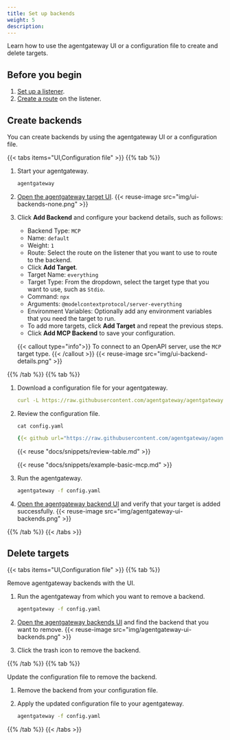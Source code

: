 ```yaml
---
title: Set up backends
weight: 5
description: 
---
```


Learn how to use the agentgateway UI or a configuration file to create and delete targets. 

## Before you begin

1. [Set up a listener](/docs/listeners).
2. [Create a route](/docs/routes) on the listener.

## Create backends

You can create backends by using the agentgateway UI or a configuration file. 

{{< tabs items="UI,Configuration file" >}}
{{% tab %}}

1. Start your agentgateway. 
   ```sh
   agentgateway
   ```

2. [Open the agentgateway target UI](http://localhost:15000/ui/backends/). 
   {{< reuse-image src="img/ui-backends-none.png" >}}
   
3. Click **Add Backend** and configure your backend details, such as follows:

   * Backend Type: `MCP`
   * Name: `default`
   * Weight: `1`
   * Route: Select the route on the listener that you want to use to route to the backend.
   * Click **Add Target**.
   * Target Name: `everything`
   * Target Type: From the dropdown, select the target type that you want to use, such as `Stdio`.
   * Command: `npx`
   * Arguments: `@modelcontextprotocol/server-everything`
   * Environment Variables: Optionally add any environment variables that you need the target to run.
   * To add more targets, click **Add Target** and repeat the previous steps.
   * Click **Add MCP Backend** to save your configuration.

   {{< callout type="info">}} 
   To connect to an OpenAPI server, use the `MCP `target type. 
   {{< /callout >}}
   {{< reuse-image src="img/ui-backend-details.png"  >}}

{{% /tab %}}
{{% tab %}}

1. Download a configuration file for your agentgateway.
   ```yaml
   curl -L https://raw.githubusercontent.com/agentgateway/agentgateway/refs/heads/main/examples/basic/config.yaml -o config.yaml
   ```

2. Review the configuration file.

   ```
   cat config.yaml
   ```

   ```yaml
   {{< github url="https://raw.githubusercontent.com/agentgateway/agentgateway/refs/heads/main/examples/basic/config.yaml" >}}
   ```

   {{< reuse "docs/snippets/review-table.md" >}}

   {{< reuse "docs/snippets/example-basic-mcp.md" >}}

3. Run the agentgateway. 
   ```sh
   agentgateway -f config.yaml
   ```

4. [Open the agentgateway backend UI](http://localhost:15000/ui/backends/) and verify that your target is added successfully. 
   {{< reuse-image src="img/agentgateway-ui-backends.png" >}}
   
{{% /tab %}}
{{< /tabs >}}


## Delete targets

{{< tabs items="UI,Configuration file" >}}
{{% tab %}}

Remove agentgateway backends with the UI. 

1. Run the agentgateway from which you want to remove a backend. 
   ```sh
   agentgateway -f config.yaml
   ```

2. [Open the agentgateway backends UI](http://localhost:15000/ui/backends/) and find the backend that you want to remove. 
   {{< reuse-image src="img/agentgateway-ui-backends.png" >}}

3. Click the trash icon to remove the backend. 

{{% /tab %}}
{{% tab %}}

Update the configuration file to remove the backend.

1. Remove the backend from your configuration file. 
2. Apply the updated configuration file to your agentgateway.

   ```sh
   agentgateway -f config.yaml
   ```

{{% /tab %}}
{{< /tabs >}}
